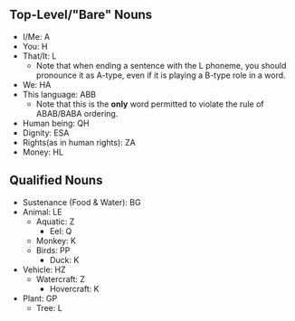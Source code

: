 ## Top-Level/"Bare" Nouns

- I/Me: A
- You: H
- That/It: L
	- Note that when ending a sentence with the L phoneme, you should pronounce it as A-type, even if it is playing a B-type role in a word.
- We: HA
- This language: ABB
	- Note that this is the **only** word permitted to violate the rule of ABAB/BABA ordering.
- Human being: QH
- Dignity: ESA
- Rights(as in human rights): ZA
- Money: HL

## Qualified Nouns

- Sustenance (Food & Water): BG
- Animal: LE
	- Aquatic: Z
		- Eel: Q
	- Monkey: K
	- Birds: PP
		- Duck: K
- Vehicle: HZ
	- Watercraft: Z
		- Hovercraft: K
- Plant: GP
	- Tree: L
